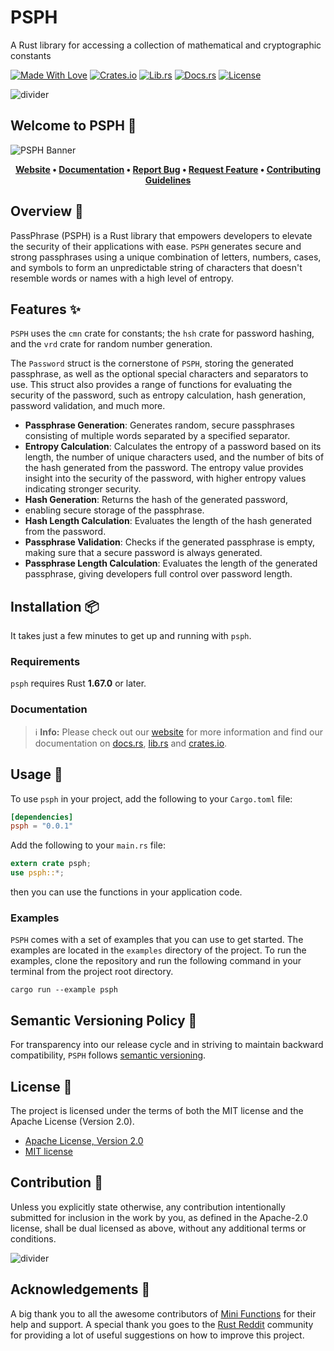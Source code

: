 # PSPH

A Rust library for accessing a collection of mathematical and cryptographic constants

[![Made With Love][made-with-rust]][6]
[![Crates.io][crates-badge]][8]
[![Lib.rs][libs-badge]][10]
[![Docs.rs][docs-badge]][9]
[![License][license-badge]][2]

![divider][divider]

## Welcome to PSPH 👋

![PSPH Banner][banner]

<!-- markdownlint-disable MD033 -->
<center>

**[Website][0]
• [Documentation][9]
• [Report Bug][3]
• [Request Feature][3]
• [Contributing Guidelines][4]**

</center>

<!-- markdownlint-enable MD033 -->

## Overview 📖

PassPhrase (PSPH) is a Rust library that empowers developers to elevate
the security of their applications with ease. `PSPH` generates secure
and strong passphrases using a unique combination of letters, numbers,
cases, and symbols to form an unpredictable string of characters that
doesn't resemble words or names with a high level of entropy.

## Features ✨

`PSPH` uses the `cmn` crate for constants; the `hsh` crate for password
hashing, and the `vrd` crate for random number generation.

The `Password` struct is the cornerstone of `PSPH`, storing the
generated passphrase, as well as the optional special characters and
separators to use. This struct also provides a range of functions for
evaluating the security of the password, such as entropy calculation,
hash generation, password validation, and much more.

- **Passphrase Generation**: Generates random, secure passphrases
  consisting of multiple words separated by a specified separator.
- **Entropy Calculation**: Calculates the entropy of a password based on
  its length, the number of unique characters used, and the number of
  bits of the hash generated from the password. The entropy value
  provides insight into the security of the password, with higher
  entropy values indicating stronger security.
- **Hash Generation**: Returns the hash of the generated password,
- enabling secure storage of the passphrase.
- **Hash Length Calculation**: Evaluates the length of the hash
  generated from the password.
- **Passphrase Validation**: Checks if the generated passphrase is
  empty, making sure that a secure password is always generated.
- **Passphrase Length Calculation**: Evaluates the length of the
  generated passphrase, giving developers full control over password
  length.

## Installation 📦

It takes just a few minutes to get up and running with `psph`.

### Requirements

`psph` requires Rust **1.67.0** or later.

### Documentation

> ℹ️ **Info:** Please check out our [website][0] for more information
and find our documentation on [docs.rs][9], [lib.rs][10] and
[crates.io][8].

## Usage 📖

To use `psph` in your project, add the following to your
`Cargo.toml` file:

```toml
[dependencies]
psph = "0.0.1"
```

Add the following to your `main.rs` file:

```rust
extern crate psph;
use psph::*;
```

then you can use the functions in your application code.

### Examples

`PSPH` comes with a set of examples that you can use to get started. The
examples are located in the `examples` directory of the project. To run
the examples, clone the repository and run the following command in your
terminal from the project root directory.

```shell
cargo run --example psph
```

## Semantic Versioning Policy 🚥

For transparency into our release cycle and in striving to maintain
backward compatibility, `PSPH` follows [semantic versioning][7].

## License 📝

The project is licensed under the terms of both the MIT license and the
Apache License (Version 2.0).

- [Apache License, Version 2.0][1]
- [MIT license][2]

## Contribution 🤝

Unless you explicitly state otherwise, any contribution intentionally
submitted for inclusion in the work by you, as defined in the Apache-2.0
license, shall be dual licensed as above, without any additional terms
or conditions.

![divider][divider]

## Acknowledgements 💙

A big thank you to all the awesome contributors of [Mini Functions][6]
for their help and support. A special thank you goes to the
[Rust Reddit](https://www.reddit.com/r/rust/) community for providing a
lot of useful suggestions on how to improve this project.

[0]: https://minifunctions.com
[1]: http://www.apache.org/licenses/LICENSE-2.0
[2]: http://opensource.org/licenses/MIT
[3]: https://github.com/sebastienrousseau/mini-functions/issues
[4]: https://raw.githubusercontent.com/sebastienrousseau/mini-functions/main/.github/CONTRIBUTING.md
[6]: https://github.com/sebastienrousseau/mini-functions/graphs/contributors
[7]: http://semver.org/
[8]: https://crates.io/crates/psph
[9]: https://docs.rs/psph
[10]: https://lib.rs/crates/psph

[banner]: https://raw.githubusercontent.com/sebastienrousseau/vault/main/assets/mini-functions/banners/banner-psph-1597x377.svg "PSPH Banner"
[crates-badge]: https://img.shields.io/crates/v/psph.svg?style=for-the-badge 'Crates.io'
[divider]: https://raw.githubusercontent.com/sebastienrousseau/vault/main/assets/elements/divider.svg "divider"
[docs-badge]: https://img.shields.io/docsrs/psph.svg?style=for-the-badge 'Docs.rs'
[libs-badge]: https://img.shields.io/badge/lib.rs-v0.0.1-orange.svg?style=for-the-badge 'Lib.rs'
[license-badge]: https://img.shields.io/crates/l/psph.svg?style=for-the-badge 'License'
[made-with-rust]: https://img.shields.io/badge/Made%20with-Rust-c0282d.svg?style=for-the-badge&color=f04041 'Made With Rust'
